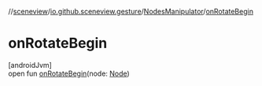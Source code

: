 //[sceneview](../../../index.md)/[io.github.sceneview.gesture](../index.md)/[NodesManipulator](index.md)/[onRotateBegin](on-rotate-begin.md)

# onRotateBegin

[androidJvm]\
open fun [onRotateBegin](on-rotate-begin.md)(node: [Node](../../io.github.sceneview.nodes/-node/index.md))
